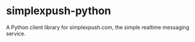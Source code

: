 # simplexpush-python
A Python client library for simplexpush.com, the simple realtime messaging service.
